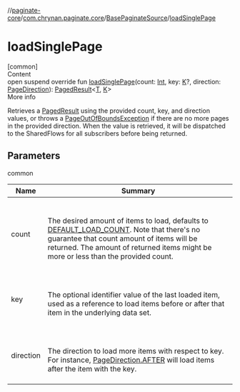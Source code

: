 //[paginate-core](../../index.md)/[com.chrynan.paginate.core](../index.md)/[BasePaginateSource](index.md)/[loadSinglePage](load-single-page.md)



# loadSinglePage  
[common]  
Content  
open suspend override fun [loadSinglePage](load-single-page.md)(count: [Int](https://kotlinlang.org/api/latest/jvm/stdlib/kotlin/-int/index.html), key: [K](index.md)?, direction: [PageDirection](../-page-direction/index.md)): [PagedResult](../-paged-result/index.md)<[T](index.md), [K](index.md)>  
More info  


Retrieves a [PagedResult](../-paged-result/index.md) using the provided count, key, and direction values, or throws a [PageOutOfBoundsException](../-page-out-of-bounds-exception/index.md) if there are no more pages in the provided direction. When the value is retrieved, it will be dispatched to the SharedFlows for all subscribers before being returned.



## Parameters  
  
common  
  
|  Name|  Summary| 
|---|---|
| <a name="com.chrynan.paginate.core/BasePaginateSource/loadSinglePage/#kotlin.Int#TypeParam(bounds=[kotlin.Any])?#com.chrynan.paginate.core.PageDirection/PointingToDeclaration/"></a>count| <a name="com.chrynan.paginate.core/BasePaginateSource/loadSinglePage/#kotlin.Int#TypeParam(bounds=[kotlin.Any])?#com.chrynan.paginate.core.PageDirection/PointingToDeclaration/"></a><br><br>The desired amount of items to load, defaults to [DEFAULT_LOAD_COUNT](../-paginate-repository/-companion/-d-e-f-a-u-l-t_-l-o-a-d_-c-o-u-n-t.md). Note that there's no guarantee that count amount of items will be returned. The amount of returned items might be more or less than the provided count.<br><br>
| <a name="com.chrynan.paginate.core/BasePaginateSource/loadSinglePage/#kotlin.Int#TypeParam(bounds=[kotlin.Any])?#com.chrynan.paginate.core.PageDirection/PointingToDeclaration/"></a>key| <a name="com.chrynan.paginate.core/BasePaginateSource/loadSinglePage/#kotlin.Int#TypeParam(bounds=[kotlin.Any])?#com.chrynan.paginate.core.PageDirection/PointingToDeclaration/"></a><br><br>The optional identifier value of the last loaded item, used as a reference to load items before or after that item in the underlying data set.<br><br>
| <a name="com.chrynan.paginate.core/BasePaginateSource/loadSinglePage/#kotlin.Int#TypeParam(bounds=[kotlin.Any])?#com.chrynan.paginate.core.PageDirection/PointingToDeclaration/"></a>direction| <a name="com.chrynan.paginate.core/BasePaginateSource/loadSinglePage/#kotlin.Int#TypeParam(bounds=[kotlin.Any])?#com.chrynan.paginate.core.PageDirection/PointingToDeclaration/"></a><br><br>The direction to load more items with respect to key. For instance, [PageDirection.AFTER](../-page-direction/-a-f-t-e-r/index.md) will load items after the item with the key.<br><br>
  
  



